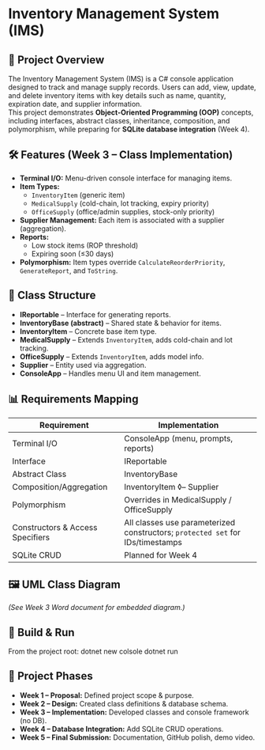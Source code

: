 # Inventory Management System (IMS)

## 📌 Project Overview
The Inventory Management System (IMS) is a C# console application designed to track and manage supply records. Users can add, view, update, and delete inventory items with key details such as name, quantity, expiration date, and supplier information.  
This project demonstrates **Object-Oriented Programming (OOP)** concepts, including interfaces, abstract classes, inheritance, composition, and polymorphism, while preparing for **SQLite database integration** (Week 4).

## 🛠 Features (Week 3 – Class Implementation)
- **Terminal I/O:** Menu-driven console interface for managing items.  
- **Item Types:**  
  - `InventoryItem` (generic item)  
  - `MedicalSupply` (cold-chain, lot tracking, expiry priority)  
  - `OfficeSupply` (office/admin supplies, stock-only priority)  
- **Supplier Management:** Each item is associated with a supplier (aggregation).  
- **Reports:**  
  - Low stock items (ROP threshold)  
  - Expiring soon (≤30 days)  
- **Polymorphism:** Item types override `CalculateReorderPriority`, `GenerateReport`, and `ToString`.

## 📂 Class Structure
- **IReportable** – Interface for generating reports.  
- **InventoryBase (abstract)** – Shared state & behavior for items.  
- **InventoryItem** – Concrete base item type.  
- **MedicalSupply** – Extends `InventoryItem`, adds cold-chain and lot tracking.  
- **OfficeSupply** – Extends `InventoryItem`, adds model info.  
- **Supplier** – Entity used via aggregation.  
- **ConsoleApp** – Handles menu UI and item management.  

## 📊 Requirements Mapping
| Requirement                       | Implementation                                                                 |
|-----------------------------------|--------------------------------------------------------------------------------|
| Terminal I/O                      | ConsoleApp (menu, prompts, reports)                                            |
| Interface                         | IReportable                                                                    |
| Abstract Class                    | InventoryBase                                                                  |
| Composition/Aggregation           | InventoryItem ◊– Supplier                                                      |
| Polymorphism                      | Overrides in MedicalSupply / OfficeSupply                                      |
| Constructors & Access Specifiers  | All classes use parameterized constructors; `protected set` for IDs/timestamps |
| SQLite CRUD                       | Planned for Week 4                                                             |

## 🖼 UML Class Diagram
*(See Week 3 Word document for embedded diagram.)*

## 🚀 Build & Run
From the project root:
  dotnet new colsole
  dotnet run

## 📌 Project Phases
- **Week 1 – Proposal:** Defined project scope & purpose.  
- **Week 2 – Design:** Created class definitions & database schema.  
- **Week 3 – Implementation:** Developed classes and console framework (no DB).  
- **Week 4 – Database Integration:** Add SQLite CRUD operations.  
- **Week 5 – Final Submission:** Documentation, GitHub polish, demo video.
